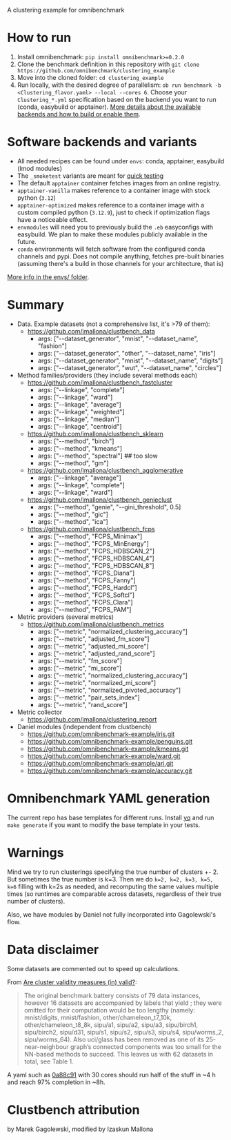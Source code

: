 A clustering example for omnibenchmark

# How to run

1. Install omnibenchmark: `pip install omnibenchmark>=0.2.0`
2. Clone the benchmark definition in this repository with `git clone https://github.com/omnibenchmark/clustering_example`
3. Move into the cloned folder: `cd clustering_example`
4. Run locally, with the desired degree of parallelism:
   `ob run benchmark -b <Clustering_flavor.yaml> --local --cores 6`.
   Choose your `Clustering_*.yml` specification based on the backend you want to run (conda, easybuild or apptainer). [More details about the available backends and how to build or enable them](https://github.com/omnibenchmark/clustering_example/blob/main/envs/README.md).

# Software backends and variants

* All needed recipes can be found under `envs`: conda, apptainer, easybuild (lmod modules)
* The `_smoketest` variants are meant for [quick testing](https://en.wikipedia.org/wiki/Smoke_testing_(software))
* The default `apptainer` container fetches images from an online registry.
* `apptainer-vanilla` makes reference to a container image with stock python (`3.12`)
* `apptainer-optimized` makes reference to a container image with a custom compiled python (`3.12.9`), just to check if optimization flags have a noticeable effect.
* `envmodules` will need you to previously build the `.eb` easyconfigs with easybuild. We plan to make these modules publicly available in the future.
* `conda` environments will fetch software from the configured conda channels and pypi. Does not compile anything, fetches pre-built binaries (assuming there's a build in those channels for your architecture, that is)

[More info in the envs/ folder](https://github.com/omnibenchmark/clustering_example/blob/main/envs/README.md).


# Summary

- Data. Example datasets (not a comprehensive list, it's >79 of them):
  - https://github.com/imallona/clustbench_data
    - args: ["--dataset_generator", "mnist", "--dataset_name", "fashion"]
    - args: ["--dataset_generator", "other", "--dataset_name", "iris"]
    - args: ["--dataset_generator", "mnist", "--dataset_name", "digits"]
    - args: ["--dataset_generator", "wut", "--dataset_name", "circles"]
- Method families/providers (they include several methods each)
  - https://github.com/imallona/clustbench_fastcluster
    - args: ["--linkage", "complete"]
    - args: ["--linkage", "ward"]
    - args: ["--linkage", "average"]
    - args: ["--linkage", "weighted"]
    - args: ["--linkage", "median"]
    - args: ["--linkage", "centroid"]
  - https://github.com/imallona/clustbench_sklearn
    - args: ["--method", "birch"]
    - args: ["--method", "kmeans"]
    - args: ["--method", "spectral"] ## too slow
    - args: ["--method", "gm"]
  - https://github.com/imallona/clustbench_agglomerative
    - args: ["--linkage", "average"]
    - args: ["--linkage", "complete"]
    - args: ["--linkage", "ward"]
  - https://github.com/imallona/clustbench_genieclust
    - args: ["--method", "genie", "--gini_threshold", 0.5]
    - args: ["--method", "gic"]
    - args: ["--method", "ica"]
  - https://github.com/imallona/clustbench_fcps
    - args: ["--method", "FCPS_Minimax"]
    - args: ["--method", "FCPS_MinEnergy"]
    - args: ["--method", "FCPS_HDBSCAN_2"]
    - args: ["--method", "FCPS_HDBSCAN_4"]
    - args: ["--method", "FCPS_HDBSCAN_8"]
    - args: ["--method", "FCPS_Diana"]
    - args: ["--method", "FCPS_Fanny"]
    - args: ["--method", "FCPS_Hardcl"]
    - args: ["--method", "FCPS_Softcl"]
    - args: ["--method", "FCPS_Clara"]
    - args: ["--method", "FCPS_PAM"]
- Metric providers (several metrics)
  - https://github.com/imallona/clustbench_metrics
    - args: ["--metric", "normalized_clustering_accuracy"]
    - args: ["--metric", "adjusted_fm_score"]
    - args: ["--metric", "adjusted_mi_score"]
    - args: ["--metric", "adjusted_rand_score"]
    - args: ["--metric", "fm_score"]
    - args: ["--metric", "mi_score"]
    - args: ["--metric", "normalized_clustering_accuracy"]
    - args: ["--metric", "normalized_mi_score"]
    - args: ["--metric", "normalized_pivoted_accuracy"]
    - args: ["--metric", "pair_sets_index"]
    - args: ["--metric", "rand_score"]
- Metric collector
  - https://github.com/imallona/clustering_report
- Daniel modules (independent from clustbench)
  - https://github.com/omnibenchmark-example/iris.git
  - https://github.com/omnibenchmark-example/penguins.git
  - https://github.com/omnibenchmark-example/kmeans.git
  - https://github.com/omnibenchmark-example/ward.git
  - https://github.com/omnibenchmark-example/ari.git
  - https://github.com/omnibenchmark-example/accuracy.git


# Omnibenchmark YAML generation

The current repo has base templates for different runs.
Install [yq](https://github.com/mikefarah/yq) and run `make generate` if you want to modify the base template in your tests.

# Warnings

Mind we try to run clusterings specifying the true number of clusters +- 2. But sometimes the true number is k=3. Then we do `k=2, k=2, k=3, k=5, k=6` filling with k=2s as needed, and recomputing the same values multiple times (so runtimes are comparable across datasets, regardless of their true number of clusters).

Also, we have modules by Daniel not fully incorporated into Gagolewski's flow.

# Data disclaimer

Some datasets are commented out to speed up calculations.

From [Are cluster validity measures (in) valid?](https://www.sciencedirect.com/science/article/pii/S0020025521010082):

> The original benchmark battery consists of 79 data instances, however 16 datasets are accompanied by labels that yield ; they were omitted for their computation would be too lengthy (namely: mnist/digits, mnist/fashion, other/chameleon_t7_10k, other/chameleon_t8_8k, sipu/a1, sipu/a2, sipu/a3, sipu/birch1, sipu/birch2, sipu/d31, sipu/s1, sipu/s2, sipu/s3, sipu/s4, sipu/worms_2, sipu/worms_64). Also uci/glass has been removed as one of its 25-near-neighbour graph’s connected components was too small for the NN-based methods to succeed. This leaves us with 62 datasets in total, see Table 1.

A yaml such as [0a88c91](https://github.com/omnibenchmark/clustering_example/blob/0a88c910bbda62d1b593f4215a682770227f39ff/Clustering.yaml) with 30 cores should run half of the stuff in ~4 h and reach 97% completion in ~8h.

# Clustbench attribution

by Marek Gagolewski, modified by Izaskun Mallona
